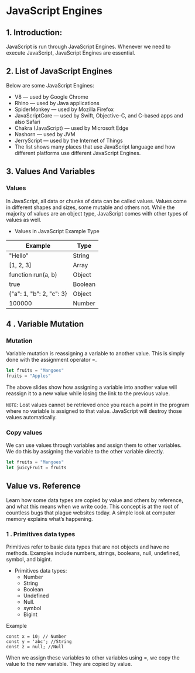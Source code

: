 # JavaScript Engines

## 1. Introduction:
JavaScript is run through JavaScript Engines. Whenever we need to execute JavaScript, JavaScript Engines are essential.

## 2. List of JavaScript Engines

Below are some JavaScript Engines:

- V8 — used by Google Chrome
- Rhino — used by Java applications
- SpiderMonkey — used by Mozilla Firefox
- JavaScriptCore — used by Swift, Objective-C, and C-based apps and also Safari
- Chakra (JavaScript) — used by Microsoft Edge
- Nashorn — used by JVM
- JerryScript — used by the Internet of Things
- The list shows many places that use JavaScript language and how different platforms use different JavaScript Engines. 

## 3. Values And Variables

### Values
In JavaScript, all data or chunks of data can be called values. Values come in different shapes and sizes, some mutable and others not. While the majority of values are an object type, JavaScript comes with other types of values as well.

- Values in JavaScript
Example	Type

| Example | Type |
| ------- | ---- |
| "Hello" |	String |
| [1, 2, 3] |	Array |
| function run(a, b)| 	Object |
| true |	Boolean |
| {"a": 1, "b": 2, "c": 3} |	Object |
| 100000 |	Number |

## 4 . Variable Mutation

### Mutation
Variable mutation is reassigning a variable to another value. This is simply done with the assignment operator =.

```js 
let fruits = "Mangoes"
fruits = "Apples"
```

The above slides show how assigning a variable into another value will reassign it to a new value while losing the link to the previous value.

`NOTE`: Lost values cannot be retrieved once you reach a point in the program where no variable is assigned to that value. JavaScript will destroy those values automatically.

### Copy values
We can use values through variables and assign them to other variables. We do this by assigning the variable to the other variable directly.

```js 
let fruits = "Mangoes"
let juicyFruit = fruits

```

## Value vs. Reference
Learn how some data types are copied by value and others by reference, and what this means when we write code. This concept is at the root of countless bugs that plague websites today. A simple look at computer memory explains what’s happening.

### 1 . Primitives data types

Primitives refer to basic data types that are not objects and have no methods. Examples include numbers, strings, booleans, null, undefined, symbol, and bigint.

- Primitives data types:
  * Number
  * String
  * Boolean
  * Undefined
  * Null.
  * symbol
  * Bigint

Example

```
const x = 10; // Number
const y = 'abc'; //String
const z = null; //Null
```

When we assign these variables to other variables using =, we copy the value to the new variable. They are copied by value.


